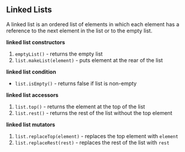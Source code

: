 ## Linked Lists

A linked list is an ordered list of elements in which each element has a reference 
to the next element in the list or to the empty list.

**linked list constructors**
1. `emptyList()` - returns the empty list
2. `list.makeList(element)` - puts element at the rear of the list

**linked list condition**
- `list.isEmpty()` - returns false if list is non-empty

**linked list accessors**
1. `list.top()` - returns the element at the top of the list
2. `list.rest()` - returns the rest of the list without the top element

**linked list mutators**
1. `list.replaceTop(element)` - replaces the top element with `element`
2. `list.replaceRest(rest)` - replaces the rest of the list with `rest`